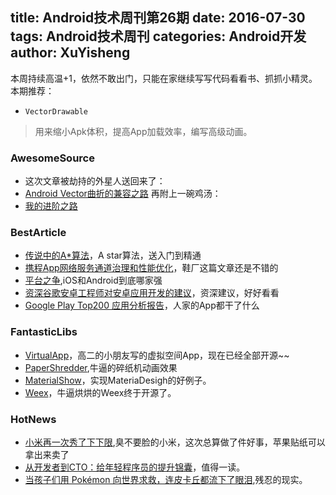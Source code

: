 title: Android技术周刊第26期
date: 2016-07-30
tags: Android技术周刊
categories: Android开发
author: XuYisheng
---

本周持续高温+1，依然不敢出门，只能在家继续写写代码看看书、抓抓小精灵。本期推荐：

* `VectorDrawable`

> 用来缩小Apk体积，提高App加载效率，编写高级动画。

<!-- more -->

### AwesomeSource

- 这次文章被劫持的外星人送回来了：
- [Android Vector曲折的兼容之路](http://blog.csdn.net/eclipsexys/article/details/51838119)
再附上一碗鸡汤：
- [我的进阶之路](http://mp.weixin.qq.com/s?__biz=MzAxNzMxNzk5OQ==&mid=2649484535&idx=1&sn=ab9967740451c7a3ba368bb0d6675c0a#rd)

### BestArticle

- [传说中的A*算法](http://www.devstore.cn/essay/essayInfo/7009.html)，A star算法，送入门到精通
- [携程App网络服务通道治理和性能优化](http://www.jianshu.com/p/3c1941acbd79)，鞋厂这篇文章还是不错的
- [平台之争](http://weibo.com/ttarticle/p/show?id=2309404002551220541753),iOS和Android到底哪家强
- [资深谷歌安卓工程师对安卓应用开发的建议](https://realm.io/cn/news/romain-guy-chet-haase-developing-for-android/)，资深建议，好好看看
- [Google Play Top200 应用分析报告](http://mp.weixin.qq.com/s?__biz=MzA5OTMxMjQzMw==&mid=2648112540&idx=1&sn=c2dc3d17f561337ce9b0fe93537d769f&scene=0#wechat_redirect)，人家的App都干了什么

### FantasticLibs

- [VirtualApp](https://github.com/asLody/VirtualApp/tree/master/VirtualApp/lib/src/main/jni)，高二的小朋友写的虚拟空间App，现在已经全部开源~~
- [PaperShredder](https://github.com/ldoublem/PaperShredder),牛逼的碎纸机动画效果
- [MaterialShow](https://github.com/XunMengWinter/MaterialShow)，实现MateriaDesigh的好例子。
- [Weex](https://github.com/alibaba/weex)，牛逼烘烘的Weex终于开源了。

### HotNews

- [小米再一次秀了下下限](http://news.mydrivers.com/1/493/493397.htm),臭不要脸的小米，这次总算做了件好事，苹果贴纸可以拿出来卖了
- [从开发者到CTO：给年轻程序员的提升锦囊](https://mp.weixin.qq.com/s?__biz=MzI0NzE3NTAzOA==&mid=2652107599&idx=1&sn=3fe0b0052a67140cb9a124d084d47914&scene=1&srcid=0726XAk6Xm48Hz37JID6bHLJ&key=8dcebf9e179c9f3a687ec3fb4ce75788065c767cc9881832d66d6be3bbb67174a13580e148caecf5b3b2b3fc3c0e8045&ascene=0&uin=MTkyODkzMzg4MA%3D%3D)，值得一读。
- [当孩子们用 Pokémon 向世界求救，连皮卡丘都流下了眼泪](https://mp.weixin.qq.com/s?__biz=MjgzMTAwODI0MA==&mid=2651844596&idx=1&sn=38dec67ff45cb652591195ada49e96db&scene=1&srcid=0726A8fOuikxK7G6wUOi6siM&key=8dcebf9e179c9f3aa52ed7b5541ca71c7eb8ca90e01895cdb1bb0038d8),残忍的现实。